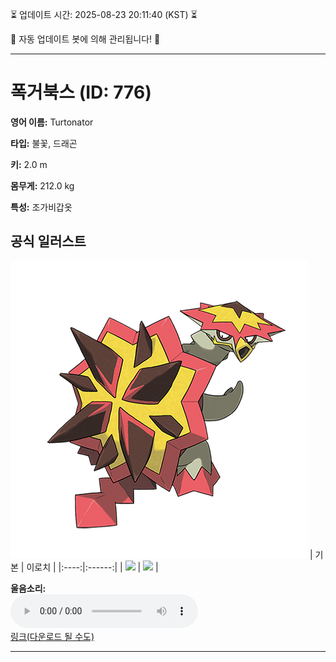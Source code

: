 
⏳ 업데이트 시간: 2025-08-23 20:11:40 (KST) ⏳

🤖 자동 업데이트 봇에 의해 관리됩니다! 🤖

---

# 폭거북스 (ID: 776)
**영어 이름:** Turtonator

**타입:** 불꽃, 드래곤

**키:** 2.0 m

**몸무게:** 212.0 kg

**특성:** 조가비갑옷

## 공식 일러스트
![](https://raw.githubusercontent.com/PokeAPI/sprites/master/sprites/pokemon/other/official-artwork/776.png)
| 기본 | 이로치 |
|:----:|:------:|
| <img src="http://play.pokemonshowdown.com/sprites/ani/turtonator.gif" width="200"> | <img src="http://play.pokemonshowdown.com/sprites/ani-shiny/turtonator.gif" width="200"> |

**울음소리:**<br><audio controls src="https://raw.githubusercontent.com/PokeAPI/cries/main/cries/pokemon/latest/776.ogg"></audio><br> [링크(다운로드 될 수도)](https://raw.githubusercontent.com/PokeAPI/cries/main/cries/pokemon/latest/776.ogg)


---
